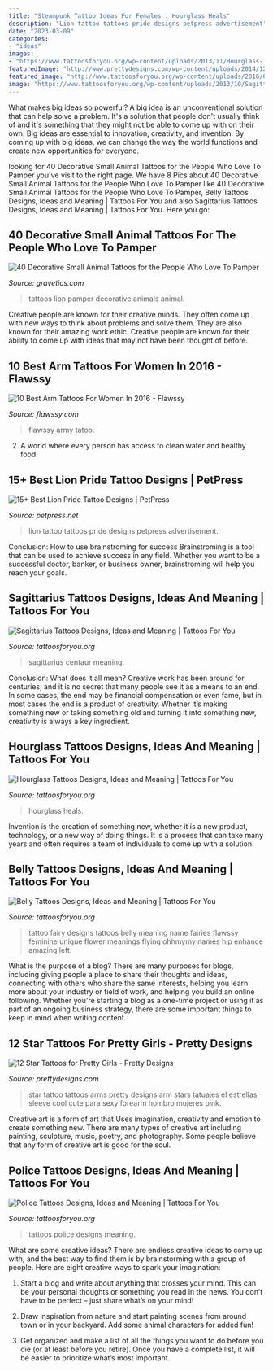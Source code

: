 ```yaml
---
title: "Steampunk Tattoo Ideas For Females : Hourglass Heals"
description: "Lion tattoo tattoos pride designs petpress advertisement"
date: "2023-03-09"
categories:
- "ideas"
images:
- "https://www.tattoosforyou.org/wp-content/uploads/2013/11/Hourglass-Tattoo-Images.jpg"
featuredImage: "http://www.prettydesigns.com/wp-content/uploads/2014/12/Star-Tattoo-on-Arms.jpg"
featured_image: "http://www.tattoosforyou.org/wp-content/uploads/2016/05/Belly-Tattoo-Designs.jpg"
image: "https://www.tattoosforyou.org/wp-content/uploads/2013/10/Sagittarius-Tattoos-Pictures-768x1024.jpg"
---
```



What makes big ideas so powerful?
A big idea is an unconventional solution that can help solve a problem. It's a solution that people don't usually think of and it's something that they might not be able to come up with on their own. Big ideas are essential to innovation, creativity, and invention. By coming up with big ideas, we can change the way the world functions and create new opportunities for everyone.

	

		
looking for 40 Decorative Small Animal Tattoos for the People Who Love To Pamper you've visit to the right page. We have 8 Pics about 40 Decorative Small Animal Tattoos for the People Who Love To Pamper like 40 Decorative Small Animal Tattoos for the People Who Love To Pamper, Belly Tattoos Designs, Ideas and Meaning | Tattoos For You and also Sagittarius Tattoos Designs, Ideas and Meaning | Tattoos For You. Here you go:
		
    
## 40 Decorative Small Animal Tattoos For The People Who Love To Pamper

<img loading=lazy src="http://www.gravetics.com/wp-content/uploads/2017/08/Lion-Tattoos-for-Girls.jpg" onerror="this.onerror=null;this.src='https://tse2.mm.bing.net/th?id=OIP.AZ07FeskroETmlRSgpZc8QHaIu&amp;pid=15.1';" alt="40 Decorative Small Animal Tattoos for the People Who Love To Pamper">

_Source: gravetics.com_

>tattoos lion pamper decorative animals animal. 

	

Creative people are known for their creative minds. They often come up with new ways to think about problems and solve them. They are also known for their amazing work ethic. Creative people are known for their ability to come up with ideas that may not have been thought of before.

    
## 10 Best Arm Tattoos For Women In 2016 - Flawssy

<img loading=lazy src="http://www.flawssy.com/wp-content/uploads/2016/06/Tattoo-Ideas-for-Men-On-Arm.jpg" onerror="this.onerror=null;this.src='https://tse2.mm.bing.net/th?id=OIP.j8BJv7-JMu9c4LihPDsY2AHaMu&amp;pid=15.1';" alt="10 Best Arm Tattoos For Women In 2016 - Flawssy">

_Source: flawssy.com_

>flawssy army tatoo. 

	

2. A world where every person has access to clean water and healthy food. 

    
## 15+ Best Lion Pride Tattoo Designs | PetPress

<img loading=lazy src="https://cdn.petpress.net/wp-content/uploads/2020/04/12005226/lion-pride-tattoo-back-man.jpg" onerror="this.onerror=null;this.src='https://tse3.mm.bing.net/th?id=OIP.3OfYvHS6crzYOUl8bs9L9QHaF1&amp;pid=15.1';" alt="15+ Best Lion Pride Tattoo Designs | PetPress">

_Source: petpress.net_

>lion tattoo tattoos pride designs petpress advertisement. 

	

Conclusion: How to use brainstroming for success
Brainstroming is a tool that can be used to achieve success in any field. Whether you want to be a successful doctor, banker, or business owner, brainstroming will help you reach your goals.

    
## Sagittarius Tattoos Designs, Ideas And Meaning | Tattoos For You

<img loading=lazy src="https://www.tattoosforyou.org/wp-content/uploads/2013/10/Sagittarius-Tattoos-Pictures-768x1024.jpg" onerror="this.onerror=null;this.src='https://tse3.mm.bing.net/th?id=OIP.t8fNppTPnn3DK1r9jsIbCQHaJ4&amp;pid=15.1';" alt="Sagittarius Tattoos Designs, Ideas and Meaning | Tattoos For You">

_Source: tattoosforyou.org_

>sagittarius centaur meaning. 

	

Conclusion: What does it all mean?
Creative work has been around for centuries, and it is no secret that many people see it as a means to an end. In some cases, the end may be financial compensation or even fame, but in most cases the end is a product of creativity. Whether it’s making something new or taking something old and turning it into something new, creativity is always a key ingredient.

    
## Hourglass Tattoos Designs, Ideas And Meaning | Tattoos For You

<img loading=lazy src="https://www.tattoosforyou.org/wp-content/uploads/2013/11/Hourglass-Tattoo-Images.jpg" onerror="this.onerror=null;this.src='https://tse3.mm.bing.net/th?id=OIP.XWgSyW9obN8nrHOb09tHJwHaJ4&amp;pid=15.1';" alt="Hourglass Tattoos Designs, Ideas and Meaning | Tattoos For You">

_Source: tattoosforyou.org_

>hourglass heals. 

	

Invention is the creation of something new, whether it is a new product, technology, or a new way of doing things. It is a process that can take many years and often requires a team of individuals to come up with a solution.

    
## Belly Tattoos Designs, Ideas And Meaning | Tattoos For You

<img loading=lazy src="http://www.tattoosforyou.org/wp-content/uploads/2016/05/Belly-Tattoo-Designs.jpg" onerror="this.onerror=null;this.src='https://tse2.mm.bing.net/th?id=OIP.QXBUOyjxpYlJot9V51sUcAHaJ3&amp;pid=15.1';" alt="Belly Tattoos Designs, Ideas and Meaning | Tattoos For You">

_Source: tattoosforyou.org_

>tattoo fairy designs tattoos belly meaning name fairies flawssy feminine unique flower meanings flying ohhmymy names hip enhance amazing left. 

	

What is the purpose of a blog?
There are many purposes for blogs, including giving people a place to share their thoughts and ideas, connecting with others who share the same interests, helping you learn more about your industry or field of work, and helping you build an online following. Whether you're starting a blog as a one-time project or using it as part of an ongoing business strategy, there are some important things to keep in mind when writing content.

    
## 12 Star Tattoos For Pretty Girls - Pretty Designs

<img loading=lazy src="http://www.prettydesigns.com/wp-content/uploads/2014/12/Star-Tattoo-on-Arms.jpg" onerror="this.onerror=null;this.src='https://tse4.mm.bing.net/th?id=OIP.u83yNokE4H2NiIDBwWvhjAHaJ4&amp;pid=15.1';" alt="12 Star Tattoos for Pretty Girls - Pretty Designs">

_Source: prettydesigns.com_

>star tattoo tattoos arms pretty designs arm stars tatuajes el estrellas sleeve cool cute para sexy forearm hombro mujeres pink. 

	

Creative art is a form of art that Uses imagination, creativity and emotion to create something new. There are many types of creative art including painting, sculpture, music, poetry, and photography. Some people believe that any form of creative art is good for the soul.

    
## Police Tattoos Designs, Ideas And Meaning | Tattoos For You

<img loading=lazy src="https://www.tattoosforyou.org/wp-content/uploads/2016/05/Police-Tattoos-Images.jpg" onerror="this.onerror=null;this.src='https://tse3.mm.bing.net/th?id=OIP.0fPPPHynW3Edlp8fm5aFtQAAAA&amp;pid=15.1';" alt="Police Tattoos Designs, Ideas and Meaning | Tattoos For You">

_Source: tattoosforyou.org_

>tattoos police designs meaning. 

	

What are some creative ideas?
There are endless creative ideas to come up with, and the best way to find them is by brainstorming with a group of people. Here are eight creative ways to spark your imagination: 
1. Start a blog and write about anything that crosses your mind. This can be your personal thoughts or something you read in the news. You don’t have to be perfect – just share what’s on your mind!

2. Draw inspiration from nature and start painting scenes from around town or in your backyard. Add some animal characters for added fun!

3. Get organized and make a list of all the things you want to do before you die (or at least before you retire). Once you have a complete list, it will be easier to prioritize what’s most important.

